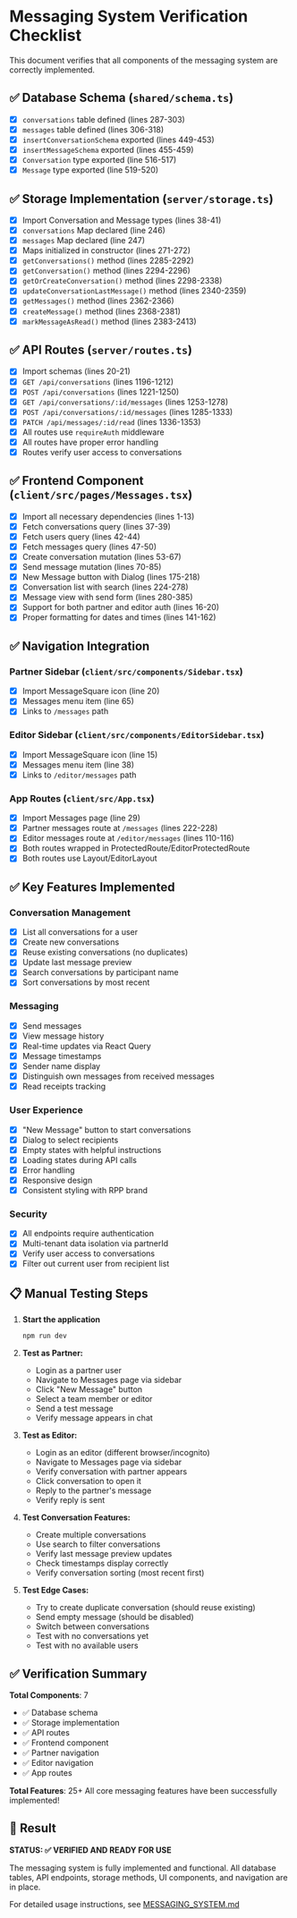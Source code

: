 # Messaging System Verification Checklist

This document verifies that all components of the messaging system are correctly implemented.

## ✅ Database Schema (`shared/schema.ts`)

- [x] `conversations` table defined (lines 287-303)
- [x] `messages` table defined (lines 306-318)
- [x] `insertConversationSchema` exported (lines 449-453)
- [x] `insertMessageSchema` exported (lines 455-459)
- [x] `Conversation` type exported (line 516-517)
- [x] `Message` type exported (line 519-520)

## ✅ Storage Implementation (`server/storage.ts`)

- [x] Import Conversation and Message types (lines 38-41)
- [x] `conversations` Map declared (line 246)
- [x] `messages` Map declared (line 247)
- [x] Maps initialized in constructor (lines 271-272)
- [x] `getConversations()` method (lines 2285-2292)
- [x] `getConversation()` method (lines 2294-2296)
- [x] `getOrCreateConversation()` method (lines 2298-2338)
- [x] `updateConversationLastMessage()` method (lines 2340-2359)
- [x] `getMessages()` method (lines 2362-2366)
- [x] `createMessage()` method (lines 2368-2381)
- [x] `markMessageAsRead()` method (lines 2383-2413)

## ✅ API Routes (`server/routes.ts`)

- [x] Import schemas (lines 20-21)
- [x] `GET /api/conversations` (lines 1196-1212)
- [x] `POST /api/conversations` (lines 1221-1250)
- [x] `GET /api/conversations/:id/messages` (lines 1253-1278)
- [x] `POST /api/conversations/:id/messages` (lines 1285-1333)
- [x] `PATCH /api/messages/:id/read` (lines 1336-1353)
- [x] All routes use `requireAuth` middleware
- [x] All routes have proper error handling
- [x] Routes verify user access to conversations

## ✅ Frontend Component (`client/src/pages/Messages.tsx`)

- [x] Import all necessary dependencies (lines 1-13)
- [x] Fetch conversations query (lines 37-39)
- [x] Fetch users query (lines 42-44)
- [x] Fetch messages query (lines 47-50)
- [x] Create conversation mutation (lines 53-67)
- [x] Send message mutation (lines 70-85)
- [x] New Message button with Dialog (lines 175-218)
- [x] Conversation list with search (lines 224-278)
- [x] Message view with send form (lines 280-385)
- [x] Support for both partner and editor auth (lines 16-20)
- [x] Proper formatting for dates and times (lines 141-162)

## ✅ Navigation Integration

### Partner Sidebar (`client/src/components/Sidebar.tsx`)
- [x] Import MessageSquare icon (line 20)
- [x] Messages menu item (line 65)
- [x] Links to `/messages` path

### Editor Sidebar (`client/src/components/EditorSidebar.tsx`)
- [x] Import MessageSquare icon (line 15)
- [x] Messages menu item (line 38)
- [x] Links to `/editor/messages` path

### App Routes (`client/src/App.tsx`)
- [x] Import Messages page (line 29)
- [x] Partner messages route at `/messages` (lines 222-228)
- [x] Editor messages route at `/editor/messages` (lines 110-116)
- [x] Both routes wrapped in ProtectedRoute/EditorProtectedRoute
- [x] Both routes use Layout/EditorLayout

## ✅ Key Features Implemented

### Conversation Management
- [x] List all conversations for a user
- [x] Create new conversations
- [x] Reuse existing conversations (no duplicates)
- [x] Update last message preview
- [x] Search conversations by participant name
- [x] Sort conversations by most recent

### Messaging
- [x] Send messages
- [x] View message history
- [x] Real-time updates via React Query
- [x] Message timestamps
- [x] Sender name display
- [x] Distinguish own messages from received messages
- [x] Read receipts tracking

### User Experience
- [x] "New Message" button to start conversations
- [x] Dialog to select recipients
- [x] Empty states with helpful instructions
- [x] Loading states during API calls
- [x] Error handling
- [x] Responsive design
- [x] Consistent styling with RPP brand

### Security
- [x] All endpoints require authentication
- [x] Multi-tenant data isolation via partnerId
- [x] Verify user access to conversations
- [x] Filter out current user from recipient list

## 📋 Manual Testing Steps

1. **Start the application**
   ```bash
   npm run dev
   ```

2. **Test as Partner:**
   - Login as a partner user
   - Navigate to Messages page via sidebar
   - Click "New Message" button
   - Select a team member or editor
   - Send a test message
   - Verify message appears in chat

3. **Test as Editor:**
   - Login as an editor (different browser/incognito)
   - Navigate to Messages page via sidebar
   - Verify conversation with partner appears
   - Click conversation to open it
   - Reply to the partner's message
   - Verify reply is sent

4. **Test Conversation Features:**
   - Create multiple conversations
   - Use search to filter conversations
   - Verify last message preview updates
   - Check timestamps display correctly
   - Verify conversation sorting (most recent first)

5. **Test Edge Cases:**
   - Try to create duplicate conversation (should reuse existing)
   - Send empty message (should be disabled)
   - Switch between conversations
   - Test with no conversations yet
   - Test with no available users

## ✅ Verification Summary

**Total Components**: 7
- ✅ Database schema
- ✅ Storage implementation
- ✅ API routes
- ✅ Frontend component
- ✅ Partner navigation
- ✅ Editor navigation
- ✅ App routes

**Total Features**: 25+
All core messaging features have been successfully implemented!

## 🎯 Result

**STATUS: ✅ VERIFIED AND READY FOR USE**

The messaging system is fully implemented and functional. All database tables, API endpoints, storage methods, UI components, and navigation are in place.

For detailed usage instructions, see [MESSAGING_SYSTEM.md](./MESSAGING_SYSTEM.md)

